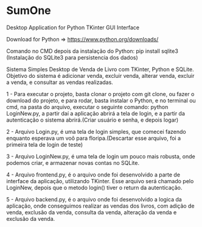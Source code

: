 # SumOne
Desktop Application for Python TKinter GUI Interface

Download for Python => https://www.python.org/downloads/

Comando no CMD depois da instalação do Python: pip install sqlite3     (Instalação do SQLite3 para persistencia dos dados)

Sistema Simples Desktop de Venda de Livro com TKinter, Python e SQLite.
Objetivo do sistema é adicionar venda, excluir venda, alterar venda, excluir a venda, e consultar as vendas realizadas.


1 - Para executar o projeto, basta clonar o projeto com git clone, ou fazer o download do projeto, e para rodar, basta instalar o Python, e no terminal ou cmd, na pasta do arquivo, executar
o seguinte comando: python LoginNew.py, a partir daí a aplicação abrirá a tela de login, e a partir da autenticação o sistema abrirá.(Criar usuário e senha, e depois logar)

2 - Arquivo Login.py, é uma tela de login simples, que comecei fazendo enquanto esperava um voô para floripa.(Descartar esse arquivo, foi a primeira tela de login de teste)

3 - Arquivo LoginNew.py, é uma tela de login um pouco mais robusta, onde podemos criar, e armazenar novas contas no SQLite.

4 - Arquivo frontend.py, é o arquivo onde foi desenvolvido a parte de interface da aplicação, utilizando TKinter. Esse arquivo será chamado pelo LoginNew, depois que o metodo login() tiver o return da autenticação.

5 - Arquivo backend.py, é o arquivo onde foi desenvolvido a logica da aplicação, onde conseguimos realizar as vendas dos livros, com adição de venda, exclusão da venda, consulta da venda, alteração da venda e exclusão da venda.